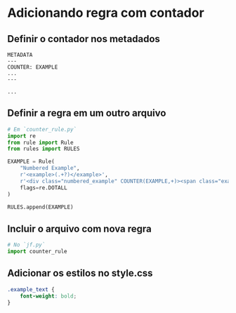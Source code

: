 # Adicionando regra com contador

## Definir o contador nos metadados

```
METADATA
---
COUNTER: EXAMPLE
...
---

...
```

## Definir a regra em um outro arquivo

```python
# Em `counter_rule.py`
import re
from rule import Rule
from rules import RULES

EXAMPLE = Rule(
    "Numbered Example", 
    r'<example>(.+?)</example>', 
    r'<div class="numbered_example" COUNTER(EXAMPLE,+)><span class="example_text">Exemplo COUNTER(EXAMPLE,=). </span>\1</div>',
    flags=re.DOTALL
)

RULES.append(EXAMPLE)
```

## Incluir o arquivo com nova regra

```python
# No `jf.py`
import counter_rule
```

## Adicionar os estilos no style.css

```css
.example_text {
    font-weight: bold;
}
```